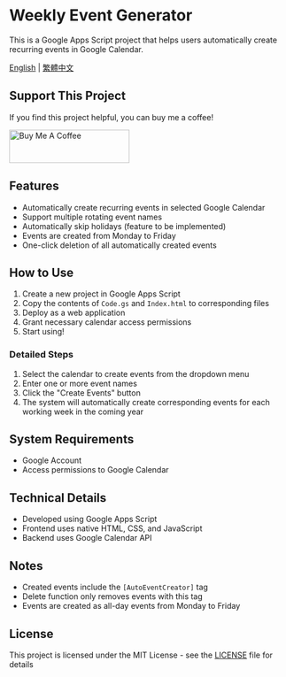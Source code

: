 # Weekly Event Generator

This is a Google Apps Script project that helps users automatically create recurring events in Google Calendar.

[English](./Readme_eng.md) | [繁體中文](./Readme.md)

## Support This Project

If you find this project helpful, you can buy me a coffee!

<a href="https://www.buymeacoffee.com/whoami885" target="_blank">
  <img src="https://cdn.buymeacoffee.com/buttons/v2/default-yellow.png" alt="Buy Me A Coffee" height="60" width="217">
</a>

## Features

- Automatically create recurring events in selected Google Calendar
- Support multiple rotating event names
- Automatically skip holidays (feature to be implemented)
- Events are created from Monday to Friday
- One-click deletion of all automatically created events

## How to Use

1. Create a new project in Google Apps Script
2. Copy the contents of `Code.gs` and `Index.html` to corresponding files
3. Deploy as a web application
4. Grant necessary calendar access permissions
5. Start using!

### Detailed Steps

1. Select the calendar to create events from the dropdown menu
2. Enter one or more event names
3. Click the "Create Events" button
4. The system will automatically create corresponding events for each working week in the coming year

## System Requirements

- Google Account
- Access permissions to Google Calendar

## Technical Details

- Developed using Google Apps Script
- Frontend uses native HTML, CSS, and JavaScript
- Backend uses Google Calendar API

## Notes

- Created events include the `[AutoEventCreator]` tag
- Delete function only removes events with this tag
- Events are created as all-day events from Monday to Friday

## License

This project is licensed under the MIT License - see the [LICENSE](./License.txt) file for details

